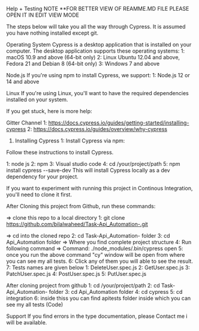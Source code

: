 Help + Testing
NOTE **FOR BETTER VIEW OF REAMME.MD FILE PLEASE OPEN IT IN EDIT VIEW MODE
<!-- -------------------------------------------- -->
The steps below will take you all the way through Cypress. It is assumed you have nothing installed except git.

<!-- ## System requirements -->
Operating System
Cypress is a desktop application that is installed on your computer. The desktop application supports these operating systems:
 1: macOS 10.9 and above (64-bit only)
 2: Linux Ubuntu 12.04 and above, Fedora 21 and Debian 8 (64-bit only)
 3: Windows 7 and above

Node.js
If you're using npm to install Cypress, we support:
1: Node.js 12 or 14 and above

Linux
If you're using Linux, you'll want to have the required dependencies installed on your system.

 If you get stuck, here is more help:

Gitter Channel
 1: https://docs.cypress.io/guides/getting-started/installing-cypress
 2: https://docs.cypress.io/guides/overview/why-cypress

1. Installing Cypress
   1: Install Cypress via npm:

Follow these instructions to install Cypress.

 1: node js 
 2: npm
 3: Visual studio code
 4: cd /your/project/path
 5: npm install cypress --save-dev
 This will install Cypress locally as a dev dependency for your project.

<!-- About my repo  -->
If you want to experiment with running this project in Continous Integration, you'll need to clone it first.

After Cloning this project from Github, run these commands:
<!-- ===================================================================================================================== -->
 
<!-- STEPS TO RUN MY TEST: -->


=> clone this repo to a local directory
1: git clone https://github.com/bilalwaheed/Task-Api_Automation-.git

=> cd into the cloned repo
2: cd Task-Api_Automation- folder 
3: cd Api_Automation folder 
=> Where you find complete project structure 
4: Run following command 
=> Command: ./node_modules/.bin/cypress open
5: once you run the above command "cy" window will be open from where you can see my all tests.
6: Click any of them you will able to see the result.
7: Tests names are given below 
    1: DeleteUser.spec.js
    2: GetUser.spec.js
    3: PatchUser.spec.js
    4: PostUser.spec.js
    5: PutUser.spec.js


 <!-- PATH TO MY TESTS -->
After cloning project from github
1: cd /your/project/path
2: cd Task-Api_Automation- folder 
3: cd Api_Automation folder 
4: cd cypress
5: cd integration
6: inside thiss you can find apitests folder inside which you can see my all tests (Code)

Support
If you find errors in the type documentation, please Contact me i will be available. 
